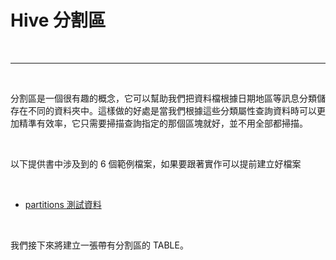 # Hive 分割區

<br>

---

<br>

分割區是一個很有趣的概念，它可以幫助我們把資料檔根據日期地區等訊息分類儲存在不同的資料夾中。這樣做的好處是當我們根據這些分類屬性查詢資料時可以更加精準有效率，它只需要掃描查詢指定的那個區塊就好，並不用全部都掃描。

<br>

以下提供書中涉及到的 6 個範例檔案，如果要跟著實作可以提前建立好檔案

<br>

* [partitions 測試資料](demo/partitions)

<br>

我們接下來將建立一張帶有分割區的 TABLE。
